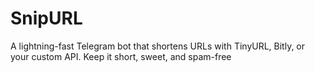 # SnipURL
A lightning-fast Telegram bot that shortens URLs with TinyURL, Bitly, or your custom API. Keep it short, sweet, and spam-free
